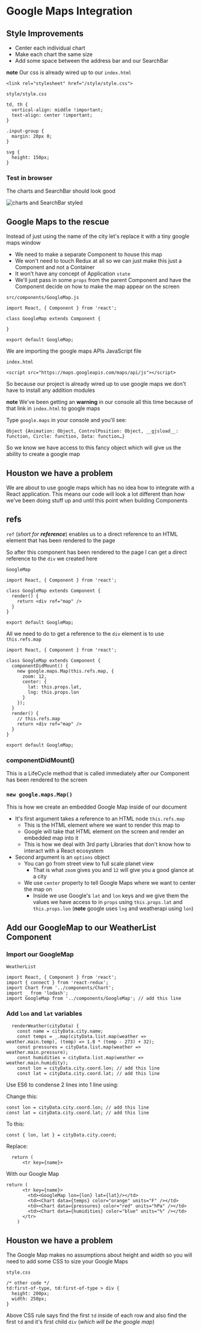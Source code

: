 # Google Maps Integration
## Style Improvements
* Center each individual chart
* Make each chart the same size
* Add some space between the address bar and our SearchBar

**note** Our css is already wired up to our `index.html`

`<link rel="stylesheet" href="/style/style.css">`

`style/style.css`

```
td, th {
  vertical-align: middle !important;
  text-align: center !important;
}

.input-group {
  margin: 20px 0;
}

svg {
  height: 150px;
}
```

### Test in browser
The charts and SearchBar should look good

![charts and SearchBar styled](https://i.imgur.com/RCOe0Zt.png)

## Google Maps to the rescue
Instead of just using the name of the city let's replace it with a tiny google maps window

* We need to make a separate Component to house this map
* We won't need to touch Redux at all so we can just make this just a Component and not a Container
* It won't have any concept of Application `state`
* We'll just pass in some `props` from the parent Component and have the Component decide on how to make the map appear on the screen

`src/components/GoogleMap.js`

```
import React, { Component } from 'react';

class GoogleMap extends Component {
  
}

export default GoogleMap;
```

We are importing the google maps APIs JavaScript file

`index.html`

`<script src="https://maps.googleapis.com/maps/api/js"></script>`

So because our project is already wired up to use google maps we don't have to install any addition modules

**note** We've been getting an **warning** in our console all this time because of that link in `index.html` to google maps

Type `google.maps` in your console and you'll see:

`Object {Animation: Object, ControlPosition: Object, __gjsload__: function, Circle: function, Data: function…}`

So we know we have access to this fancy object which will give us the ability to create a google map

## Houston we have a problem
We are about to use google maps which has no idea how to integrate with a React application. This means our code will look a lot different than how we've been doing stuff up and until this point when building Components

## refs
`ref` (_short for **reference**_) enables us to a direct reference to an HTML element that has been rendered to the page

So after this component has been rendered to the page I can get a direct reference to the `div` we created here

`GoogleMap`

```
import React, { Component } from 'react';

class GoogleMap extends Component {
  render() {
    return <div ref="map" />
  }
}

export default GoogleMap;
```

All we need to do to get a reference to the `div` element is to use `this.refs.map`

```
import React, { Component } from 'react';

class GoogleMap extends Component {
  componentDidMount() {
    new google.maps.Map(this.refs.map, {
      zoom: 12,
      center: {
        lat: this.props.lat,
        lng: this.props.lon
      }
    });
  }
  render() {
    // this.refs.map
    return <div ref="map" />
  }
}

export default GoogleMap;
```

### componentDidMount()
This is a LifeCycle method that is called immediately after our Component has been rendered to the screen

### `new google.maps.Map()`
This is how we create an embedded Google Map inside of our document

* It's first argument takes a reference to an HTML node `this.refs.map`
    + This is the HTML element where we want to render this map to
    + Google will take that HTML element on the screen and render an embedded map into it
    + This is how we deal with 3rd party Libraries that don't know how to interact with a React ecosystem
* Second argument is an `options` object
    - You can go from street view to full scale planet view
        + That is what `zoom` gives you and `12` will give you a good glance at a city
    - We use `center` property to tell Google Maps where we want to center the map on
        + Inside we use Google's `lat` and `lon` keys and we give them the values we have access to in `props` using `this.props.lat` and `this.props.lon` (**note** google uses `lng` and weatherapi using `lon`)

## Add our GoogleMap to our WeatherList Component

### Import our GoogleMap

`WeatherList`

```
import React, { Component } from 'react';
import { connect } from 'react-redux';
import Chart from '../components/Chart';
import _ from 'lodash';
import GoogleMap from '../components/GoogleMap'; // add this line
```

### Add `lon` and `lat` variables
```
  renderWeather(cityData) {
    const name = cityData.city.name;
    const temps = _.map(cityData.list.map(weather => weather.main.temp), (temp) => 1.8 * (temp - 273) + 32);
    const pressures = cityData.list.map(weather => weather.main.pressure);
    const humidities = cityData.list.map(weather => weather.main.humidity);
    const lon = cityData.city.coord.lon; // add this line
    const lat = cityData.city.coord.lat; // add this line
```

Use ES6 to condense 2 lines into 1 line using:

Change this:

```
const lon = cityData.city.coord.lon; // add this line
const lat = cityData.city.coord.lat; // add this line
```

To this:

```
const { lon, lat } = cityData.city.coord;
```

Replace:

```
  return (
      <tr key={name}>
```

With our Google Map

```
return (
      <tr key={name}>
        <td><GoogleMap lon={lon} lat={lat}/></td>
        <td><Chart data={temps} color="orange" units="F" /></td>
        <td><Chart data={pressures} color="red" units="hPa" /></td>
        <td><Chart data={humidities} color="blue" units="%" /></td>
      </tr>
    )
```

## Houston we have a problem
The Google Map makes no assumptions about height and width so you will need to add some CSS to size your Google Maps

`style.css`

```
/* other code */
td:first-of-type, td:first-of-type > div {
  height: 200px;
  width: 250px;
}
```

Above CSS rule says find the first `td` inside of each row and also find the first `td` and it's first child `div` (_which will be the google map_)
